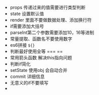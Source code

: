 * props 传递过来的值需要进行类型判断
* state 设置默认值
* render 里面不要做数据处理、添加换行符
* if需要添加大括号
* parseInt第二个参数需要添加10，16等进制
* 常量提取、函数名不要使用数字
* es6拼接 `${}`
* 判断最好使用全等 === ==
* 常用箭头函数 解决this指向问题
* 判断if简化
* setState 使用obj 会自动合并
* commit 详细信息
* 无意义的if不要填写
* 
